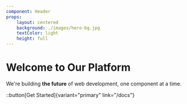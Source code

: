 ```yaml
---
component: Header
props:
    layout: centered
    background: ./images/hero-bg.jpg
    textColor: light
    height: full
---
```


# Welcome to Our Platform

We're building **the future** of web development, one component at a time.

::button[Get Started]{variant="primary" link="/docs"}
